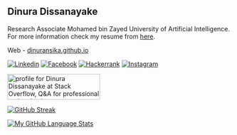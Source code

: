 ## Dinura Dissanayake

Research Associate Mohamed bin Zayed University of Artificial Intelligence.\
For more information check my resume from [here](https://dinuransika.github.io/CV/CV_Dinura.pdf).

Web - [dinuransika.github.io](https://dinuransika.github.io/)

[![Linkedin](https://dinuransika.github.io/assets/img/linkedin-128.png)](https://www.linkedin.com/in/dinura-dissanayake-9486ba1a1/)
[![Facebook](https://dinuransika.github.io/assets/img/facebook-128.png)](https://www.facebook.com/dinura.r.dissanayake)
[![Hackerrank](https://dinuransika.github.io/assets/img/hackerrank-128.png)](https://www.hackerrank.com/dinuraransika)
[![Instagram](https://dinuransika.github.io/assets/img/Instagram-Icon.png)](https://www.instagram.com/dinuransika98/)


<a href="https://stackoverflow.com/users/20898455/dinura-dissanayake"><img src="https://stackoverflow.com/users/flair/20898455.png?theme=dark" width="208" height="58" alt="profile for Dinura Dissanayake at Stack Overflow, Q&amp;A for professional and enthusiast programmers" title="profile for Dinura Dissanayake at Stack Overflow, Q&amp;A for professional and enthusiast programmers"></a>

[![GitHub Streak](https://streak-stats.demolab.com/?user=dinuransika&theme=dark)](https://git.io/streak-stats)

[![My GitHub Language Stats](https://github-readme-stats.vercel.app/api/top-langs/?username=dinuransika&langs_count=5&theme=tokyonight)]()
<!-- [![My GitHub Stats](https://github-readme-stats.vercel.app/api/?username=dinuransika&count_private=true&theme=tokyonight&showicons=true)]() -->
